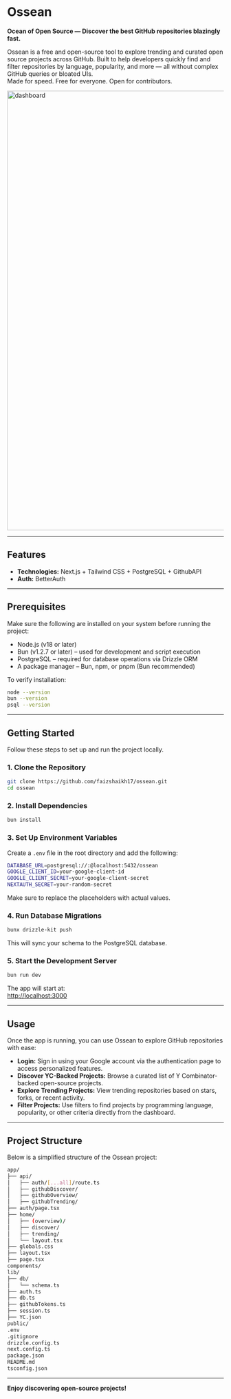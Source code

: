
# Ossean

**Ocean of Open Source — Discover the best GitHub repositories blazingly fast.**  

Ossean is a free and open-source tool to explore trending and curated open source projects across GitHub. Built to help developers quickly find and filter repositories by language, popularity, and more — all without complex GitHub queries or bloated UIs.  
Made for speed. Free for everyone. Open for contributors.

<img width="1920" height="1020" alt="dashboard" src="https://github.com/user-attachments/assets/bf1b7d5a-f2e8-41f9-8a42-8c6a1a92c63a" />

---

## Features

- **Technologies:** Next.js + Tailwind CSS + PostgreSQL + GithubAPI  
- **Auth:** BetterAuth

---

## Prerequisites

Make sure the following are installed on your system before running the project:

- Node.js (v18 or later)
- Bun (v1.2.7 or later) – used for development and script execution
- PostgreSQL – required for database operations via Drizzle ORM
- A package manager – Bun, npm, or pnpm (Bun recommended)

To verify installation:

```sh
node --version
bun --version
psql --version
```

---

## Getting Started

Follow these steps to set up and run the project locally.

### 1. Clone the Repository

```sh
git clone https://github.com/faizshaikh17/ossean.git
cd ossean
```

### 2. Install Dependencies

```sh
bun install
```

### 3. Set Up Environment Variables

Create a `.env` file in the root directory and add the following:

```sh
DATABASE_URL=postgresql://:@localhost:5432/ossean
GOOGLE_CLIENT_ID=your-google-client-id
GOOGLE_CLIENT_SECRET=your-google-client-secret
NEXTAUTH_SECRET=your-random-secret
```

Make sure to replace the placeholders with actual values.

### 4. Run Database Migrations

```sh
bunx drizzle-kit push
```

This will sync your schema to the PostgreSQL database.

### 5. Start the Development Server

```sh
bun run dev
```

The app will start at:  
[http://localhost:3000](http://localhost:3000)

---

## Usage

Once the app is running, you can use Ossean to explore GitHub repositories with ease:

- **Login:** Sign in using your Google account via the authentication page to access personalized features.
- **Discover YC-Backed Projects:** Browse a curated list of Y Combinator-backed open-source projects.
- **Explore Trending Projects:** View trending repositories based on stars, forks, or recent activity.
- **Filter Projects:** Use filters to find projects by programming language, popularity, or other criteria directly from the dashboard.

---

## Project Structure

Below is a simplified structure of the Ossean project:

```sh
app/
├── api/
│   ├── auth/[...all]/route.ts
│   ├── githubDiscover/
│   ├── githubOverview/
│   ├── githubTrending/
├── auth/page.tsx
├── home/
│   ├── (overview)/
│   ├── discover/
│   ├── trending/
│   └── layout.tsx
├── globals.css
├── layout.tsx
├── page.tsx
components/
lib/
├── db/
│   └── schema.ts
├── auth.ts
├── db.ts
├── githubTokens.ts
├── session.ts
├── YC.json
public/
.env
.gitignore
drizzle.config.ts
next.config.ts
package.json
README.md
tsconfig.json
```

---

**Enjoy discovering open-source projects!**
